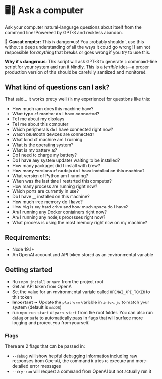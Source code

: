 # 🖥💬 Ask a computer

Ask your computer natural-language questions about itself from the command line! Powereed by GPT-3 and reckless abandon.

🛑 **Caveat emptor:** This is dangerous! You probably shouldn't use this without a deep understanding of all the ways it could go wrong! I am not responsible for *anything* that breaks or goes wrong if you try to use this.

**Why it's dangerous**: This script will ask GPT-3 to generate a command-line script for your system and run it blindly. This is a _terrible_ idea—a proper production version of this should be carefully santiized and monitored.

## What kind of questions can I ask?

That said... it works pretty well (in my experience) for questions like this:

- How much ram does this machine have?
- What type of monitor do I have connected?
- Tell me about my displays
- Tell me about this computer
- Which peripherals do I have connected right now?
- Which bluetooth devices are connected?
- What kind of machine am I running
- What is the operating system?
- What is my battery at?
- Do I need to charge my battery?
- Do I have any system updates waiting to be installed?
- How many packages did I install with brew?
- How many versions of nodejs do I have installed on this machine?
- What version of Python am I running?
- When was the last time I restarted this computer?
- How many process are running right now?
- Which ports are currently in use?
- Do I have __ installed on this machine?
- How much free memory do I have?
- How big is my hard drive and how much space do I have?
- Am I running any Docker containers right now?
- Am I running any nodejs processes right now?
- What process is using the most memory right now on my machine?


## Requirements:
- Node 19.1+
- An OpenAI account and API token stored as an environmental variable

## Getting started
- Run `npm install` or `yarn` from the project root
- Get an API token from OpenAI 
- Set the value for an environmental variale called `OPENAI_API_TOKEN` to this token
- **Important →** Update the `platform` variable in `index.js` to match your system (default is `macOS`)
- run `npm run start` or `yarn start` from the root folder. You can also run `debug` or `safe` to automatically pass in flags that will surface more logging and protect you from yourself.

### Flags
There are 2 flags that can be passed in:
- `--debug` will show helpful debugging information including raw responses from OpenAI, the command it tries to execute and more-detailed error messages
- `--dry-run` will request a command from OpenAI but not actually run it
